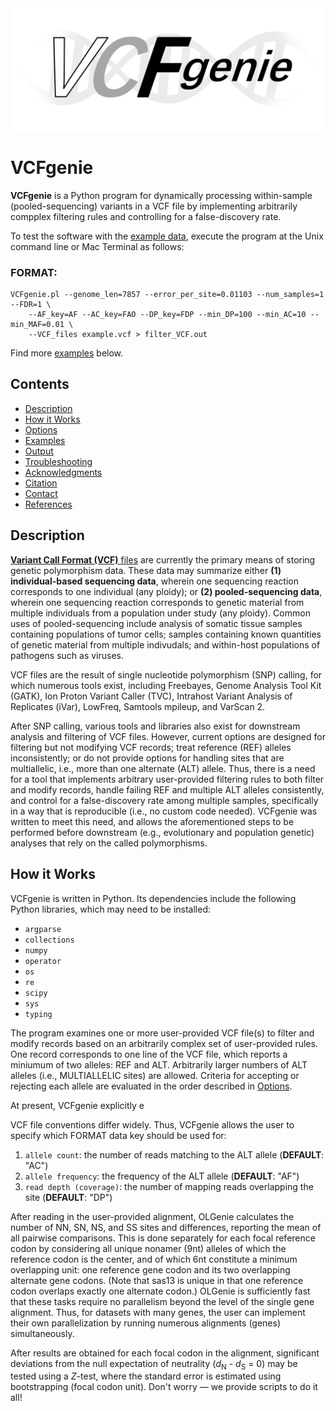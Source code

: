 <img src="https://github.com/chasewnelson/VCFgenie/blob/main/VCFgenie_logo.png?raw=true" title="VCFgenie logo by Mitch Lin" alt="VCFgenie logo by Mitch Lin" align="middle">

# VCFgenie
**VCFgenie** is a Python program for dynamically processing within-sample (pooled-sequencing) variants in a VCF file by implementing arbitrarily compplex filtering rules and controlling for a false-discovery rate.

To test the software with the [example data](#examples), execute the program at the Unix command line or Mac Terminal as follows:

### FORMAT:

	VCFgenie.pl --genome_len=7857 --error_per_site=0.01103 --num_samples=1 --FDR=1 \
		--AF_key=AF --AC_key=FAO --DP_key=FDP --min_DP=100 --min_AC=10 --min_MAF=0.01 \
		--VCF_files example.vcf > filter_VCF.out

Find more [examples](#examples) below. 

## <a name="contents"></a>Contents

* [Description](#description)
* [How it Works](#how-it-works)
* [Options](#options)
* [Examples](#examples)
* [Output](#output)
* [Troubleshooting](#troubleshooting)
* [Acknowledgments](#acknowledgments)
* [Citation](#citation)
* [Contact](#contact)
* [References](#references)

## <a name="description"></a>Description

<a target="_blank" rel="noopener noreferrer" href="http://samtools.github.io/hts-specs/VCFv4.2.pdf">**Variant Call Format (VCF)** files</a> are currently the primary means of storing genetic polymorphism data. These data may summarize either **(1) individual-based sequencing data**, wherein one sequencing reaction corresponds to one individual (any ploidy); or **(2) pooled-sequencing data**, wherein one sequencing reaction corresponds to genetic material from multiple individuals from a population under study (any ploidy). Common uses of pooled-sequencing include analysis of somatic tissue samples containing populations of tumor cells; samples containing known quantities of genetic material from multiple indivudals; and within-host populations of pathogens such as viruses.

VCF files are the result of single nucleotide polymorphism (SNP) calling, for which numerous tools exist, including Freebayes, Genome Analysis Tool Kit (GATK), Ion Proton Variant Caller (TVC), Intrahost Variant Analysis of Replicates (iVar), LowFreq, Samtools mpileup, and VarScan 2.

After SNP calling, various tools and libraries also exist for downstream analysis and filtering of VCF files. However, current options are designed for filtering but not modifying VCF records; treat reference (REF) alleles inconsistently; or do not provide options for handling sites that are multiallelic, i.e., more than one alternate (ALT) allele. Thus, there is a need for a tool that implements arbitrary user-provided filtering rules to both filter and modify records, handle failing REF and multiple ALT alleles consistently, and control for a false-discovery rate among multiple samples, specifically in a way that is reproducible (i.e., no custom code needed). VCFgenie was written to meet this need, and allows the aforementioned steps to be performed before downstream (e.g., evolutionary and population genetic) analyses that rely on the called polymorphisms.

## <a name="how-it-works"></a>How it Works
VCFgenie is written in Python. Its dependencies include the following Python libraries, which may need to be installed:

* `argparse`
* `collections`
* `numpy`
* `operator`
* `os`
* `re`
* `scipy`
* `sys`
* `typing`

The program examines one or more user-provided VCF file(s) to filter and modify records based on an arbitrarily complex set of user-provided rules. One record corresponds to one line of the VCF file, which reports a miniumum of two alleles: REF and ALT. Arbitrarily larger numbers of ALT alleles (i.e., MULTIALLELIC sites) are allowed. Criteria for accepting or rejecting each allele are evaluated in the order described in [Options](#options).

At present, VCFgenie explicitly e





VCF file conventions differ widely. Thus, VCFgenie allows the user to specify which FORMAT data key should be used for:

1. `allele count`: the number of reads matching to the ALT allele (**DEFAULT**: "AC")
2. `allele frequency`: the frequency of the ALT allele (**DEFAULT**: "AF")
3. `read depth (coverage)`: the number of mapping reads overlapping the site (**DEFAULT**: "DP")




After reading in the user-provided alignment, OLGenie calculates the number of NN, SN, NS, and SS sites and differences, reporting the mean of all pairwise comparisons. This is done separately for each focal reference codon by considering all unique nonamer (9nt) alleles of which the reference codon is the center, and of which 6nt constitute a minimum overlapping unit: one reference gene codon and its two overlapping alternate gene codons. (Note that sas13 is unique in that one reference codon overlaps exactly one alternate codon.) OLGenie is sufficiently fast that these tasks require no parallelism beyond the level of the single gene alignment. Thus, for datasets with many genes, the user can implement their own parallelization by running numerous alignments (genes) simultaneously.

After results are obtained for each focal codon in the alignment, significant deviations from the null expectation of neutrality (*d*<sub>N</sub> - *d*<sub>S</sub> = 0) may be tested using a *Z*-test, where the standard error is estimated using bootstrapping (focal codon unit). Don't worry — we provide scripts to do it all!